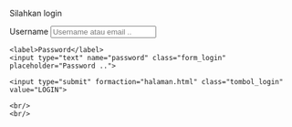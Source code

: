 <link rel="stylesheet" type="text/css" href="style.css">
<div class="kotak_login">
  <p class="tulisan_login">Silahkan login</p>

  <form>
    <label>Username</label>
    <input type="text" name="username" class="form_login" placeholder="Username atau email ..">

    <label>Password</label>
    <input type="text" name="password" class="form_login" placeholder="Password ..">

    <input type="submit" formaction="halaman.html" class="tombol_login" value="LOGIN">

    <br/>
    <br/>
  </form>

</div>
